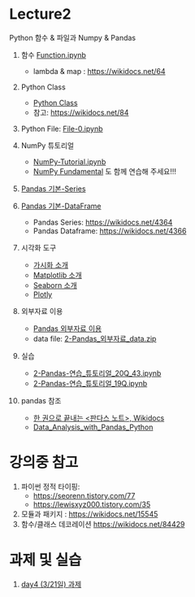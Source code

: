 # Lecture2

Python 함수 & 파일과 Numpy & Pandas

1. 함수 [Function.ipynb](notebooks/1-10Function_0.ipynb)
    - lambda & map : https://wikidocs.net/64
2. Python Class
    - [Python Class](notebooks/1-11Class_0.ipynb)
    - 참고: https://wikidocs.net/84
3. Python File: [File-0.ipynb](notebooks/1-17File-0.ipynb)

4. NumPy 튜토리얼
    - [NumPy-Tutorial.ipynb](notebooks/2-01NumPy1-Tutorial_0.ipynb)
    - [NumPy Fundamental](https://numpy.org/doc/stable/user/basics.html) 도 함께 연습해 주세요!!!

5. [Pandas 기본-Series](notebooks/2-04Pandas_Series-0.ipynb)
6. [Pandas 기본-DataFrame](notebooks/2-05Pandas_DataFrame-0.ipynb)
    - Pandas Series: https://wikidocs.net/4364
    - Pandas Dataframe: https://wikidocs.net/4366

7. 시각화 도구
    - [가시화 소개](notebooks/2-가시화0-소개.ipynb)
    - [Matplotlib 소개](notebooks/2-가시화1-Matplotlib_simple.ipynb)
    - [Seaborn 소개](notebooks/2-가시화2-Seaborn.ipynb)
    - [Plotly](notebooks/2-가시화3-Plotly.ipynb)

8. 외부자료 이용
    - [Pandas 외부자료 이용](notebooks/2-Pandas_외부자료.ipynb)
    - data file: [2-Pandas_외부자료_data.zip](notebooks/2-Pandas_외부자료_data.zip)

9. 실습
    - [2-Pandas-연습_튜토리얼_20Q_43.ipynb](notebooks/2-Pandas-연습_튜토리얼_20Q_43.ipynb)
    - [2-Pandas-연습_튜토리얼_19Q.ipynb](notebooks/2-Pandas-연습_튜토리얼_20Q_43.ipynb)

9. pandas 참조
   - [한 권으로 끝내는 <판다스 노트>, Wikidocs](https://wikidocs.net/book/4639)
   - [Data_Analysis_with_Pandas_Python](https://bitbucket.org/hrojas/learn-pandas)


# 강의중 참고


1. 파이썬 정적 타이핑: 
    - https://seorenn.tistory.com/77
    - https://lewisxyz000.tistory.com/35
3. 모듈과 패키지 : https://wikidocs.net/15545
4. 함수/클래스 데코레이션 https://wikidocs.net/84429


# 과제 및 실습
1. [day4 (3/21일) 과제](lecture2_과제1.md)

